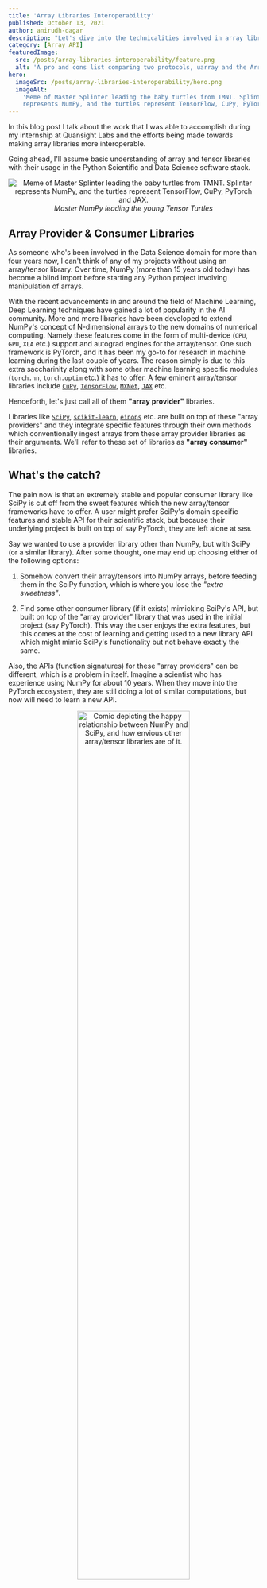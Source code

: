```yaml
---
title: 'Array Libraries Interoperability'
published: October 13, 2021
author: anirudh-dagar
description: "Let's dive into the technicalities involved in array libraries interoperability and understand the protocols making this a reality."
category: [Array API]
featuredImage:
  src: /posts/array-libraries-interoperability/feature.png
  alt: 'A pro and cons list comparing two protocols, uarray and the Array API.'
hero:
  imageSrc: /posts/array-libraries-interoperability/hero.png
  imageAlt:
    'Meme of Master Splinter leading the baby turtles from TMNT. Splinter
    represents NumPy, and the turtles represent TensorFlow, CuPy, PyTorch and JAX.'
---
```


In this blog post I talk about the work that I was able to accomplish during
my internship at Quansight Labs and the efforts being made towards making
array libraries more interoperable.

Going ahead, I'll assume basic understanding of array and tensor libraries
with their usage in the Python Scientific and Data Science software stack.

<p align="center">
  <img
    alt="Meme of Master Splinter leading the baby turtles from TMNT. Splinter
     represents NumPy, and the turtles represent TensorFlow, CuPy, PyTorch and JAX."
    src="/posts/array-libraries-interoperability/ninja_arrays.png"
  />
  <i>Master NumPy leading the young Tensor Turtles</i>
</p>

## Array Provider & Consumer Libraries

As someone who's been involved in the Data Science domain for more than four
years now, I can't think of any of my projects without using an array/tensor
library. Over time, NumPy (more than 15 years old today) has become a blind import before starting any Python project involving manipulation of arrays.

With the recent advancements in and around the field of Machine Learning,
Deep Learning techniques have gained a lot of popularity in the AI community.
More and more libraries have been developed to extend
NumPy's concept of N-dimensional arrays to the new domains of
numerical computing. Namely these features come in the form of
multi-device (`CPU`, `GPU`, `XLA` etc.) support and
autograd engines for the array/tensor. One such framework is PyTorch,
and it has been my go-to for research in machine learning during the last
couple of years. The reason simply is due to this extra saccharinity
along with some other machine learning specific modules
(`torch.nn`, `torch.optim` etc.) it has to offer. A few eminent
array/tensor libraries include [`CuPy`](https://github.com/cupy/cupy),
[`TensorFlow`](https://github.com/tensorflow/tensorflow),
[`MXNet`](https://github.com/apache/incubator-mxnet/),
[`JAX`](https://github.com/google/jax) etc.

Henceforth, let's just call all of them **"array provider"** libraries.

Libraries like [`SciPy`](https://github.com/scipy/scipy),
[`scikit-learn`](https://github.com/scikit-learn/scikit-learn),
[`einops`](https://github.com/arogozhnikov/einops) etc. are built on top of
these "array providers" and they integrate specific features through their
own methods which conventionally ingest arrays from these array provider
libraries as their arguments. We'll refer to these set of libraries as **"array
consumer"** libraries.

## What's the catch?

The pain now is that an extremely stable and popular consumer library
like SciPy is cut off from the sweet features which the new array/tensor
frameworks have to offer. A user might prefer SciPy's domain specific
features and stable API for their scientific stack, but because their
underlying project is built on top of say PyTorch, they are left alone
at sea.

Say we wanted to use a provider library other than NumPy, but with SciPy
(or a similar library). After some thought, one may end up choosing
either of the following options:

1. Somehow convert their array/tensors into NumPy arrays,
   before feeding them in the SciPy function, which is where you lose
   the _"extra sweetness"_.

2. Find some other consumer library (if it exists) mimicking SciPy's API, but
   built on top of the "array provider" library that was used in the initial
   project (say PyTorch). This way the user enjoys the extra
   features, but this comes at the cost of learning and getting used to
   a new library API which might mimic SciPy's functionality
   but not behave exactly the same.

Also, the APIs (function signatures) for these "array providers" can
be different, which is a problem in itself. Imagine a
scientist who has experience using NumPy for about 10 years. When they
move into the PyTorch ecosystem, they are still doing a lot of similar
computations, but now will need to learn a new API.

<p align="center">
  <img
    alt="Comic depicting the happy relationship between NumPy and SciPy, and
     how envious other array/tensor libraries are of it."
    src="/posts/array-libraries-interoperability/array_wonderland.JPG"
    width="67%"
  />
</p>

<i align="center">
  <b>ELI5 Caption:</b> This is a page from the array libraries
  interoperability special edition chapter of comic array wonderland. SciPy only
  wants to play with NumPy and refuses to play with other libraries like
  PyTorch, CuPy, Tensorflow and JAX. All of them are sad, and then they decide
  to make their own new friends.
</i>

<i align="center">
  <b>Serious Caption:</b> Other than NumPy, array/tensor libraries like PyTorch,
  CuPy, Tensorflow and JAX aren't compatible with Consumer Libraries like SciPy.
  This led to developers creating an ecosystem of libraries around each
  array/tensor framework which are conceptually the same but differ in the
  unique array/tensor frameworks they are built for.
</i>

---

Life is hard, ain't it! But as Rocky Balboa said:

> "NumPy, CuPy, PyTorch or SciPy is not gonna hit as hard as all of them
> when used together. But it ain't about finding a way to use them
> individually; it's about making them work together.
> That's how Data Science is done." ~ ([actual quote :P](https://youtu.be/8xFEqdkO5UI?t=13))

OK sorry, that's just me using Rocky's motivational lines to make a point.
To define the issue more concretely, the question is: can we do something like
the following?!

```python
import torch

. # Do something with PyTorch
x = torch.rand(3000)  # End up with some torch tensor

# Estimate power spectral density using Welch’s method.
# SciPy offers a method `welch` for doing exactly that.
from scipy.signal import welch

f, Pxx = welch(x, fs=10e3, nperseg=1024)
```

Our world would be a better place if we could pass any kind of "array provider"
object in these consumer libraries and let them do their magic, finally
spitting out the same "array provider" type as the one in input. Note that all the
arguments should be of the same kind.

What if there is a way? What if there are existing ways to achieve this?
Not kidding, it is possible with the recent efforts made towards this direction.

## Protocols for Interoperable Behaviour

Now that the problem and motivation is clear, let's dive into the
technicalities involved in array libraries interoperability and
understand the protocols making this a reality.

Enter the [NEP 18 (`__array_function__` protocol)](https://numpy.org/neps/nep-0018-array-function-protocol.html), which was one of the first
efforts to address the issue of interoperability in NumPy. In a nutshell,
[NEP 18](https://numpy.org/neps/nep-0018-array-function-protocol.html)
allows arguments of NumPy functions to define how that function
operates on them. This enables using NumPy as a high level API for
efficient multi-dimensional array operations, even with array implementations
that differ greatly from `numpy.ndarray`.

I suggest reading the [NEP 18](https://numpy.org/neps/nep-0018-array-function-protocol.html)
itself for a detailed understanding, but I'll try to expound the motivation
with a simple example taken from an insightful [talk](https://www.youtube.com/watch?v=HVLPJnvInzM)
by [Ralf Gommers](https://github.com/rgommers)
at PyData Amsterdam 2019.

```python
import numpy as np
import cupy

def some_func(x):
    return np.log(np.sin(x) + 5)

x = np.random.random((100000, 100000))

some_func(x)  # Runs on CPU, might be slow

# Now can we use some_func with CuPy arrays
# designed to work on NVIDIA GPUs and are
# faster at parallelized matrix operations.

x_cupy = cupy.array(x)

# NEP 18 enables this possibility
some_func(x_cupy) # Runs on GPU, orders of magnitude fast
```

Since [NEP 18](https://numpy.org/neps/nep-0018-array-function-protocol.html),
there have been a few other protocols like
[NEP 30](https://numpy.org/neps/nep-0030-duck-array-protocol.html#nep30),
[NEP 35](https://numpy.org/neps/nep-0035-array-creation-dispatch-with-array-function.html)
and
[NEP 37](https://numpy.org/neps/nep-0037-array-module.html) endeavouring to
address some of the issues and shortcomings with [NEP 18](https://numpy.org/neps/nep-0018-array-function-protocol.html). Note that these NEPs
were actually never accepted or implemented.

For the sake of brevity in this blog,
we'll limit our focus to [NEP 31 or `uarray`](https://uarray.org/en/latest/)
and [NEP 47 or Array API (`__array_namespace__`)](https://numpy.org/neps/nep-0047-array-api-standard.html). These are some of the most recent protocols
with a goal to ameliorate interoperability shortfalls.

## Array API or NEP 47

Before I start describing Python Array API in the context of this blog,
I urge you to read:

1. [Announcing the consortium](https://data-apis.org/blog/announcing_the_consortium/)
2. [First release of the Array API Standard](https://data-apis.org/blog/array_api_standard_release/)

These two official blogs from the [Consortium for Python Data API Standards](https://data-apis.org/) describe the API, giving a high level overview of its existence.

Let's see how the use of this Array API might look in practice.

```python
import torch as xp
# or
import numpy.array_api as xp

a = xp.arange(3)
b = xp.ones(3)

c = a + b
```

Probably the only changes involved for a NumPy end user to
support PyTorch would be to update the import statements and refactor
`np.*` to `xp.*`. Here `xp` represents _any_ array provider library
compliant with the Array API. Doing something like this is extremely easy as
compared to some other array interoperability protocols taking a much more
convoluted approach.

The Array API spec mentions a couple of [concrete use cases](https://data-apis.org/array-api/latest/use_cases.html#concrete-use-cases):

- Use case 1: add hardware accelerator and distributed support to SciPy
- Use case 2: simplify einops by removing the backend system

With the introduction and compliance of Array API in all the major
array/tensor libraries, consumer libraries will be able to support more
than one "array provider" and become truly interoperable.

Since we started by talking about consumer libraries like SciPy, let's
continue with the same example. We've built a [demo](https://quansight-labs.github.io/array-api-demo/intro.html) around Array API showcasing the use of PyTorch Tensors with
SciPy.

<p align="center">
  <a href="https://quansight-labs.github.io/array-api-demo/intro.html">
    <img
      alt="Screenshot of the demo's website"
      src="/posts/array-libraries-interoperability/array_api_demo_screenshot.png"
    />
    <i>Array API Demo</i>
  </a>
</p>

The [Array API Demo](https://quansight-labs.github.io/array-api-demo/intro.html) walks
you through the details and processes involved to make an array consumer library
like SciPy more interoperable with array provider libraries. The demo is built
keeping two different perspectives in mind: an end user, and
an open-source developer/maintainer looking to incorporate the Array API
within their array consumer library.

The demo showcases the 2017 Nobel prize winning work for Physics about
[LIGO-Virgo detector noise and extraction of transient gravitational-wave signals](https://inspirehep.net/literature/1751757).
The original tutorial ([Colab link](https://colab.research.google.com/github/losc-tutorial/Data_Guide/blob/master/Guide_Notebook.ipynb)) was built using NumPy, SciPy,
and Matplotlib.
But, instead of using NumPy arrays we switch to a PyTorch based
implementation with minimal changes in the codebase.

Let's dive into the exact formulation and Python code that allows this behaviour.

### get_namespace

The demo shows the implementation of a dummy [`get_namespace`](https://quansight-labs.github.io/array-api-demo/GW_Demo_Array_API.html#get-namespace) method which is the
first function to be called inside any SciPy method. One can see how it works
below, simply returning the namespace, which can be used later for calling any
Array API specified methods. See the `csd` toy example function below to understand
`get_namespace` usage.

```python
def get_namespace(*xs):
    # `xs` contains one or more arrays, or possibly Python scalars (accepting
    # those is a matter of taste, but doesn't seem unreasonable).
    namespaces = {
        x.__array_namespace__() if hasattr(x, '__array_namespace__') else None for x in xs if not isinstance(x, (bool, int, float, complex))
    }

    if not namespaces:
        # one could special-case np.ndarray above or use np.asarray here if
        # older numpy versions need to be supported.
        # This can happen when lists are sent as an input, for eg. some
        # SciPy functions coerce lists into ndarrays internally.
        raise ValueError("Unrecognized array input")

    if len(namespaces) != 1:
        raise ValueError(f"Multiple namespaces for array inputs: {namespaces}")

    xp, = namespaces
    if xp is None:
        raise ValueError("The input is not a supported array type")

    return xp


# representative example of how to use get_namespace
def csd(x, y, fs=1.0, window='hann', nperseg=None, noverlap=None, nfft=None,
		detrend='constant', return_onesided=True, scaling='density', axis=-1,
		average='mean'):
    # Array-API
    xp = get_namespace(x, y)

    # Library Independent Code
    # Call Array API specified methods
    some_internal_calculation = xp.some_func(x)
    ...
```

This should be possible with the Array API, for the end-user in a
future release of SciPy and PyTorch.

We made SciPy plus PyTorch work for this very much nontrivial use case,
which demonstrates the feasibility and power of using the Array API.
I'd encourage you to read more details about the
demo on the [tutorial webpage](https://quansight-labs.github.io/array-api-demo/intro.html)
itself.

Given that the Array API standard is still under development, there are some issues
we ran into, namely:

- A lack of Array API standards on complex numbers in the upcoming 2021 version,
  `v1.0` of the specification, compelled us to special case such instances within the
  SciPy codebase for PyTorch and NumPy separately.
- In the current state, the lack of complete Array API compliance in PyTorch
  is another small issue. One example of PyTorch diverging from NumPy and
  Array API is `.numel()` vs `.size()`.

All of this is of course addressable with plans to add support for the
complex numbers module in the second release of Array API Specification.
We can expect updates and added submodules in a future version of the spec,
to be released next year.

PyTorch developers have been working hard to improve PyTorch's Array API compliance,
fixing divergent behaviour. During the development of this prototype demo,
I was able to identify some gaps in the [current state of Array API in PyTorch](https://github.com/pytorch/pytorch/labels/module%3A%20python%20array%20api)
and started my journey as a PyTorch contributor.

### Contributing to PyTorch

In an effort to make PyTorch
more [Array API](https://data-apis.org/array-api/latest/) compatible
and in the process to get the above demo working,
I started contributing to PyTorch by raising PRs and relevant Issues.
My first PyTorch PR [#62560](https://github.com/pytorch/pytorch/pull/62560)
started with adding an alias `torch.concat` for `torch.cat`, which is
how concatenation is defined in the [Array API spec](https://data-apis.org/array-api/latest/API_specification/manipulation_functions.html?highlight=concat#concat-arrays-axis-0),
and ended with a bunch of other fixes related to concatenation in PyTorch.
Later, I worked on improving compatibility for the Array API in the `torch.linalg`
module. See [pytorch/pytorch#63285](https://github.com/pytorch/pytorch/pull/63285)
and [pytorch/pytorch#63227](https://github.com/pytorch/pytorch/pull/63227).

As mentioned earlier, you can track the progress on PyTorch's GitHub repo with
the label
["module: python array api"](https://github.com/pytorch/pytorch/labels/module%3A%20python%20array%20api) to check out other interesting developments.

### What's Missing?

This approach of tackling interoperability in `scipy.signal` for
pure Python + NumPy code can leverage the Array API standard. But, for other
modules like `scipy.fft`, `scipy.ndimage`, `scipy.special` etc. where one
encounters compiled code, there is a need for an array library and a hardware
specific implementation, and hence from SciPy we need to be able to
access and use those. This is where uarray comes in. A more detailed
explanation can be found in [the section below](#protocol_differences)
highlighting the differences between the Array API and uarray.

## uarray

uarray is a backend system for Python that allows you to separately define
an API, along with backends that contain separate implementations of that API.

I've been working on adding uarray backend support to more SciPy modules.

<p align="center">
  <a href="https://github.com/scipy/scipy/issues/14353">
    <img
      alt="SciPy: uarray compatibility tracker"
      src="/posts/array-libraries-interoperability/uarray_compatibility_tracker.png"
    />
    <i>SciPy: uarray compatibility tracker</i>
  </a>
</p>

The uarray backend compatibility tracker issue linked above sums up
the plan and current state of uarray in SciPy.

I've been working on adding uarray support in the
[`scipy.ndimage`](https://github.com/scipy/scipy/tree/master/scipy/ndimage) module
for the last couple of months.
See [scipy/scipy#14356](https://github.com/scipy/scipy/pull/14356) for more
details on the discussions.

With `ndimage` supporting `uarray` backends soon, one will be able to
achieve the following in the future:

```python
# SciPy ndimage with CuPy array
from scipy import ndimage
import cupy as cp

with scipy.ndimage.set_backend('cupy'):
    y_cupy = ndimage.correlate1d(cp.arange(10),
                                 cp.array([1, 2.5]))
```

The [work](https://github.com/scipy/scipy/pull/14356) on adding `uarray`
backend in `ndimage` is slightly complicated and
involved a few other maintenance fixes in SciPy. In case you are interested,
I'll leave a list of some of my notable SciPy contributions below which
are directly or indirectly connected to uarray.

- [scipy/scipy#14275](https://github.com/scipy/scipy/pull/14275)
- [scipy/scipy#14359](https://github.com/scipy/scipy/pull/14359)
- [scipy/scipy#14447](https://github.com/scipy/scipy/pull/14447)
- [scipy/scipy#14474](https://github.com/scipy/scipy/pull/14474)
- [scipy/scipy#14266](https://github.com/scipy/scipy/issues/14266)

---

<h2 id="protocol_differences"> All ☀️ & 🌈?</h2>

As they say, nothing is perfect on the human stage, both uarray and
the Array API also have their limitations.

\*\*\*_Wears interoperability hat again_\*\*\*

Let's highlight some Pros & Cons for these two protocols.

| uarray                                                                                                                                                                                                                                                                  | Array API                                                                                                                                                    |
| ----------------------------------------------------------------------------------------------------------------------------------------------------------------------------------------------------------------------------------------------------------------------- | ------------------------------------------------------------------------------------------------------------------------------------------------------------ |
| <b>Pros</b>                                                                                                                                                                                                                                                             | <b>Cons</b>                                                                                                                                                  |
| Can handle compiled code (anything not Python but which ends up with Python bindings).                                                                                                                                                                                  | Can't handle compiled code, works only for pure Python and array provider based code in consumer library methods.                                            |
| Supports ability to coerce/convert inputs and wrapping other arrays using the `__ua_convert__` protocol.                                                                                                                                                                | Not all functions are covered in the Array API spec, which may be a blocker if the consumer library method utilizes a function outside of Array API's scope. |
| <b>Cons</b>                                                                                                                                                                                                                                                             | <b>Pros</b>                                                                                                                                                  |
| Involves a lot of utility code (setup machinery) on both the libraries which may get tricky at times.                                                                                                                                                                   | Easy for consumer libraries to add support and compatibility with multiple "array providers".                                                                |
| The dispatching mechanism is not implicit. The user is required to register the backend before they can use the array library of their choice. See the <a href="https://github.com/scipy/scipy/issues/14266">scipy/scipy#14266</a> issue for auto-registering backends. | One can make use of the consumer library functions without thinking about any form of backend registration etc.                                              |

These protocols may not be perfect, but are a big step towards interoperability
and bringing the array/tensor libraries ecosystem closer together.
We'll see iterations and development of new NEPs in the future which will probably
make array libraries even more interoperable. In essence, open-source communities like
NumPy putting interoperability as one of the key goals in their
[roadmap](https://numpy.org/neps/roadmap.html#interoperability) and
the larger scientific community taking small steps in the right direction is
ultimately progress towards the ideal world of array library interoperability.
At Quansight and in the wider PyData community, we've gained a lot of momentum
and interest towards improving interoperability and extensibility in
SciPy and Scikits. Stay tuned for some interesting updates on this very soon.

---

## What's Next?

On a more personal note, I've absolutely enjoyed the Scientific
Python Open-Source community and plan to continue working on projects
including SciPy and PyTorch voluntarily going forward.

Specifically, I plan to work on improving interoperability with other
libraries in PyTorch with Python Array API compliance, which is aimed for a
release in `1.11`, and also on improving NumPy support. There are a lot of
interesting gaps that are to be filled in the
[`OpInfo`](https://github.com/pytorch/pytorch/issues/54261) testing module and
in general trying to catch a few bugs through the improved testing framework.
With the recent migration to [`Structured Kernels`](https://github.com/pytorch/rfcs/blob/rfc-0005/RFC-0005-structured-kernel-definitions.md), I also plan to help out
with porting of some Ops to `structured`.

PyTorch is a project that I really love and have been a user for a long time,
it is always nice to be contributing back to the project and learning along
the way. I'm open to contributing to other interesting areas that might
arise in the future.

In SciPy, I aim to continue adding and improving uarray backend support
for more modules. This also extends work into libraries like `CuPy`, `Dask` etc.
where the uarray backend needs to be enabled.

Apart from uarray, I'd also like to explore and contribute to a few more
interesting tracks revolving around making SciPy more performant.

- One of the GSoC students (Xingyu Liu) recently made a lot of
  [progress](https://github.com/scipy/scipy/issues?q=author%3Acharlotte12l) in
  accelerating some of the modules with the experimental Pythran support. It
  would be interesting to explore further possibilities with `Pythran`.

- A more personal goal is to learn and contribute more towards SciPy's `Cython`,
  `CPython API-using`, and in general Python bindings code. I plan to pick
  up relevant issues and also contribute to that part of the codebase in SciPy.

---

I end my blog here and hope you learnt a few new things about array library
interoperability. Feel free to check out my non-technical blog post titled
["Why Quansight is Awesome!"](https://anirudhdagar.ml/Quansight_Experience/),
where I talk about my experience as an Intern at Quansight.

## Acknowledgements

Special thanks to my mentor, [Ralf Gommers](https://github.com/rgommers),
who has been extremely helpful and positive everytime I felt lost. Thank you for
taking all my questions and doubts repeatedly, and still being so responsive and
thorough with your answers. I'm grateful to your support and guidance.

I feel fortunate contributing back to impactful libraries like PyTorch and
SciPy (having used them personally). Thanks to the community and the awesome
team at Quansight Labs for an amazing summer.

## References

- [Python Data API Standards](https://data-apis.org/)
- [uarray](https://uarray.org/en/latest/)
- [NEP 18 — A dispatch mechanism for NumPy’s high level array functions (`__array_function__` Protocol)](https://numpy.org/neps/nep-0018-array-function-protocol.html)
- [NEP 31 — Context-local and global overrides of the NumPy API](https://numpy.org/neps/nep-0031-uarray.html)
- [NEP 47 — Adopting the array API standard](https://numpy.org/neps/nep-0047-array-api-standard.html)
- [The evolution of array computing in Python | PyData Amsterdam 2019 | Ralf Gommers](https://www.youtube.com/watch?v=HVLPJnvInzM)
- [Gravitational Wave Open Science Center Tutorials](https://www.gw-openscience.org/tutorials/)
- [A guide to LIGO–Virgo detector noise and extraction of transient gravitational-wave signals](https://inspirehep.net/literature/1751757)

<br />
